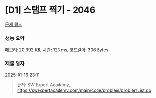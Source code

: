 # [D1] 스탬프 찍기 - 2046 

[문제 링크](https://swexpertacademy.com/main/code/problem/problemDetail.do?contestProbId=AV5QKdT6AyYDFAUq) 

### 성능 요약

메모리: 20,392 KB, 시간: 123 ms, 코드길이: 306 Bytes

### 제출 일자

2025-01-16 23:11



> 출처: SW Expert Academy, https://swexpertacademy.com/main/code/problem/problemList.do